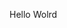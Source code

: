 Hello Wolrd

























































































































































































































































































































































































































































































































































































































